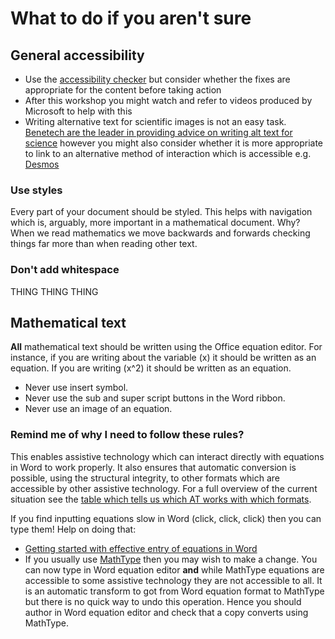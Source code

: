 # What to do if you aren't sure

## General accessibility

* Use the [accessibility checker](checker.html) but consider whether the fixes are appropriate for the content before taking action
 * After this workshop you might watch and refer to videos produced by Microsoft to help with this
 * Writing alternative text for scientific images is not an easy task. [Benetech are the leader in providing advice on writing alt text for science](http://diagramcenter.org/) however you might also consider whether it is more appropriate to link to an alternative method of interaction which is accessible e.g. [Desmos](https://www.desmos.com/accessibility)

### Use styles

Every part of your document should be styled. This helps with navigation which is, arguably, more important in a mathematical document. Why? When we read mathematics we move backwards and forwards checking things far more than when reading other text.

### Don't add whitespace

THING THING THING

## Mathematical text

**All** mathematical text should be written using the Office equation editor. For instance, if you are writing about the variable \(x\) it should be written as an equation. If you are writing \(x^2\) it should be written as an equation.

* Never use insert symbol.
* Never use the sub and super script buttons in the Word ribbon.
* Never use an image of an equation.

### Remind me of why I need to follow these rules?

This enables assistive technology which can interact directly with equations in Word to work properly. It also ensures that automatic conversion is possible, using the structural integrity, to other formats which are accessible by other assistive technology. For a full overview of the current situation see the [table which tells us which AT works with which formats]().

If you find inputting equations slow in Word (click, click, click) then you can type them! Help on doing that:
* [Getting started with effective entry of equations in Word](http://www.mathcentre.ac.uk/bathmash/Word/index.html)
* If you usually use [MathType]() then you may wish to make a change. You can now type in Word equation editor **and** while MathType equations are accessible to some assistive technology they are not accessible to all. It is an automatic transform to got from Word equation format to MathType but there is no quick way to undo this operation. Hence you should author in Word equation editor and check that a copy converts using MathType. 

